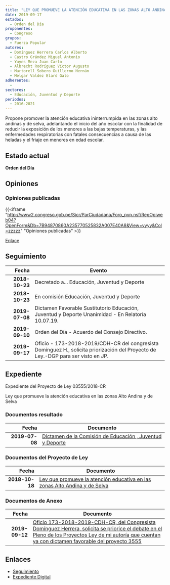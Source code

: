 ```yaml
---
title: "LEY QUE PROMUEVE LA ATENCIÓN EDUCATIVA EN LAS ZONAS ALTO ANDINAS Y DE SELVA"
date: 2019-09-17
estados: 
  - Orden del Día
proponentes: 
  - Congreso
grupos: 
  - Fuerza Popular
autores: 
  - Domínguez Herrera Carlos Alberto
  - Castro Grández Miguel Antonio
  - Yuyes Meza Juan Carlo
  - Albrecht Rodríguez Víctor Augusto
  - Martorell Sobero Guillermo Hernán
  - Melgar Valdez Elard Galo
adherentes: 
  - 
sectores: 
  - Educación, Juventud y Deporte
periodos: 
  - 2016-2021
---
```


Propone promover la atención educativa ininterrumpida en las zonas alto andinas y de selva, adelantando el inicio del año escolar con la finalidad de reducir la exposición de los menores a las bajas temperaturas, y las enfermedades respiratorias con fatales consecuencias a causa de las heladas y el friaje en menores en edad escolar.


## Estado actual

**Orden del Día**

## Opiniones

### Opiniones publicadas

{{<iframe "http://www2.congreso.gob.pe/Sicr/ParCiudadana/Foro_pvp.nsf/RepOpiweb04?OpenForm&Db=7B94870860A235770525832A007E40A8&View=yyyy&Col=zzzzz" "Opiniones publicadas" >}}

[Enlace](http://www2.congreso.gob.pe/Sicr/ParCiudadana/Foro_pvp.nsf/RepOpiweb04?OpenForm&Db=7B94870860A235770525832A007E40A8&View=yyyy&Col=zzzzz)

## Seguimiento

| Fecha | Evento |
|------:|--------|
| **2018-10-23** | Decretado a... Educación, Juventud y Deporte|
| **2018-10-23** | En comisión Educación, Juventud y Deporte|
| **2019-07-08** | Dictamen Favorable Sustitutorio Educación, Juventud y Deporte Unanimidad - En Relatoría 10.07.19.|
| **2019-09-10** | Orden del Día - Acuerdo del Consejo Directivo.|
| **2019-09-17** | Oficio - 173-2018-2019/CDH-CR del congresista Domínguez H., solicita priorización del Proyecto de Ley.-DGP para ser visto en JP.|


## Expediente

Expediente del Proyecto de Ley 03555/2018-CR

Ley que promueve la atención educativa en las zonas Alto Andina y de Selva


### Documentos resultado

| Fecha | Documento |
|------:|--------|
| **2019-07-08** | [Dictamen de la Comisión de Educación , Juventud y Deporte](http://www.leyes.congreso.gob.pe/Documentos/2016_2021/Dictamenes/Proyectos_de_Ley/03555DC10MAY20190708.pdf) |

### Documentos del Proyecto de Ley

| Fecha | Documento |
|------:|--------|
| **2018-10-18** | [Ley que promueve la atención educativa en las zonas Alto Andina y de Selva](http://www.leyes.congreso.gob.pe/Documentos/2016_2021/Proyectos_de_Ley_y_de_Resoluciones_Legislativas/PL0355520181018.pdf) |

### Documentos de Anexo

| Fecha | Documento |
|------:|--------|
| **2019-09-12** | [Oficio 173-2018-2019-CDH-CR, del Congresista Domínguez Herrera, solicita se priorice el debate en el Pleno de los Proyectos Ley de mi autoría que cuentan ya con dictamen favorable del proyecto 3555](http://www.leyes.congreso.gob.pe/Documentos/2016_2021/Oficios/Congresistas/OFICIO-173-2018-2019-CDH-CR.pdf) |

## Enlaces 

- [Seguimiento](http://www2.congreso.gob.pe/Sicr/TraDocEstProc/CLProLey2016.nsf/f7fff46988ca05b1052578e100829cc7/c9953594841386770525832a007a7da1?OpenDocument)
- [Expediente Digital](http://www2.congreso.gob.pe/Sicr/TraDocEstProc/CLProLey2016.nsf/f7fff46988ca05b1052578e100829cc7/c9953594841386770525832a007a7da1?OpenDocument&Click=05257FB7005EB655.eb71d0cf91d8294e05256cdf006b5706/$Body/0.1C6C)

